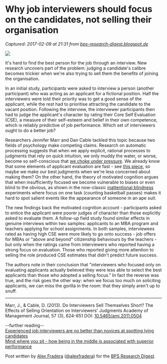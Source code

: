 # Why job interviewers should focus on the candidates, not selling their organisation

_Captured: 2017-02-09 at 21:31 from [bps-research-digest.blogspot.de](http://bps-research-digest.blogspot.de/2014/07/when-interviewers-try-to-sell-job-they.html?utm_content=buffer0b7f6&utm_medium=social&utm_source=twitter.com&utm_campaign=buffer&m=1)_

![](http://3.bp.blogspot.com/-ZXBJoqm54sc/U9DLeBmsaaI/AAAAAAAAAiY/EH9C7jDji4I/s280/interview.jpg)

It's hard to find the best person for the job through an interview. New research uncovers part of the problem: judging a candidate's calibre becomes trickier when we're also trying to sell them the benefits of joining the organisation.

In an initial study, participants were asked to interview a person (another participant) who was acting as an applicant for a fictional position. Half the interviewers were told their priority was to get a good sense of the applicant, while the rest had to prioritise attracting the candidate to the vacant position. Following the interview, the interviewer participants then had to judge the applicant's character by rating their Core Self Evaluation (CSE), a measure of their self-esteem and belief in their own competence, which is reliably predictive of job performance. Which set of interviewers ought to do a better job?

Researchers Jennifer Marr and Dan Cable tackled this topic because two fields of psychology make competing claims. Research on automatic processing suggests that when we apply explicit, rational processes to judgments that rely on quick intuition, we only muddy the water, or worse, become so self-conscious that [we choke under pressure](http://bps-research-digest.blogspot.de/2007/12/psychology-of-choking-under-pressure.html). We already know that some elements of applicant evaluation are fast - see [this piece](http://bps-occupational-digest.blogspot.com/2011/07/early-rapport-matters-for-interview.html), so maybe we make our best judgments when we're less concerned about making them? On the other hand, the theory of motivated cognition argues that when insufficiently focused we become vulnerable to biases or even blind to the obvious, as shown in the now-classic [inattentional blindness](http://bps-research-digest.blogspot.de/2012/07/introducing-inattentional-deafness.html) experiments where focus on one task (counting basketball passes) makes it hard to spot salient events like the appearance of someone in an ape suit.

The new findings back the motivated cognition account - participants asked to entice the applicant were poorer judges of character than those explicitly asked to evaluate them. A follow-up field study found similar effects in genuine interviews within two samples: applicants to an MBA program and teachers applying for school assignments. In both samples, interviewees rated as having high CSE were more likely to go onto success - job offers for MBAs or "above and beyond" citizenship behaviours by the teachers - but only when the ratings came from interviewers who reported having a strong focus on evaluation. Those who reported giving more attention to selling the role produced CSE estimates that didn't predict future success.

The authors note in their conclusion that "interviewers who focused only on evaluating applicants actually believed they were less able to select the best applicants than those who adopted a selling focus." In fact the reverse was true, and the risk goes the other way: when we focus too much on soliciting applicants, we can miss the gorilla in the room: that they simply aren't up to snuff.  
_________________________________

Marr, J., & Cable, D. (2013). Do Interviewers Sell Themselves Short? The Effects of Selling Orientation on Interviewers' Judgments Academy of Management Journal, 57 (3), 624-651 DOI: [10.5465/amj.2011.0504](http://dx.doi.org/10.5465/amj.2011.0504)

\--further reading--  
[Experienced job interviewers are no better than novices at spotting lying candidates](http://bps-research-digest.blogspot.co.uk/2013/05/experienced-job-interviewers-are-no.html)  
[Mind where you sit - how being in the middle is associated with superior performance](http://bps-research-digest.blogspot.co.uk/2006/01/mind-where-you-sit-how-being-in-middle.html)

Post written by [Alex Fradera](http://www.alexfradera.net/) ([@alexfradera](https://twitter.com/alexfradera)) for the [BPS Research Digest](http://www.bps-research-digest.blogspot.com/).
